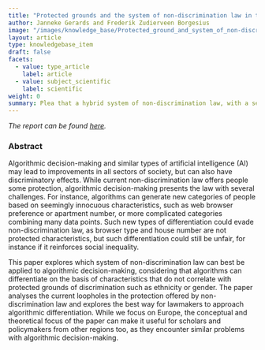 ```yaml
---
title: "Protected grounds and the system of non-discrimination law in the context of algorithmic decision-making and AI"
author: Janneke Gerards and Frederik Zudierveen Borgesius
image: "/images/knowledge_base/Protected_ground_and_system_of_non-discrimination_law.png"
layout: article
type: knowledgebase_item
draft: false
facets:
  - value: type_article
    label: article
  - value: subject_scientific
    label: scientific
weight: 0
summary: Plea that a hybrid system of non-discrimination law, with a semi-closed list of grounds and an open possibility for exemptions and justification, is best-suited to deal with the particularities of AI-driven discrimination.
---
```


_The report can be found <a href="https://ctlj.colorado.edu/?p=860" target="_blank">here</a>._

### Abstract

Algorithmic decision-making and similar types of artificial intelligence (AI) may lead to improvements in all sectors of society, but can also have discriminatory effects. While current non-discrimination law offers people some protection, algorithmic decision-making presents the law with several challenges. For instance, algorithms can generate new categories of people based on seemingly innocuous characteristics, such as web browser preference or apartment number, or more complicated categories combining many data points. Such new types of differentiation could evade non-discrimination law, as browser type and house number are not protected characteristics, but such differentiation could still be unfair, for instance if it reinforces social inequality.

This paper explores which system of non-discrimination law can best be applied to algorithmic decision-making, considering that algorithms can differentiate on the basis of characteristics that do not correlate with protected grounds of discrimination such as ethnicity or gender. The paper analyses the current loopholes in the protection offered by non-discrimination law and explores the best way for lawmakers to approach algorithmic differentiation. While we focus on Europe, the conceptual and theoretical focus of the paper can make it useful for scholars and policymakers from other regions too, as they encounter similar problems with algorithmic decision-making.
